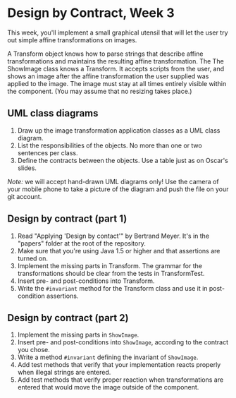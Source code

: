 # Design by Contract, Week 3 #

This week, you'll implement a small graphical utensil that will let the user try out simple affine transformations on images.

A Transform object knows how to parse strings that describe affine transformations and maintains the resulting affine transformation. The The ShowImage class knows a Transform. It accepts scripts from the user, and shows an image after the affine transformation the user supplied was applied to the image. The image must stay at all times entirely visible within the component. (You may assume that no resizing takes place.) 

## UML class diagrams ##
1. Draw up the image transformation application classes as a UML class diagram. 
2. List the responsibilities of the objects. No more than one or two sentences per class.
3. Define the contracts between the objects. Use a table just as on Oscar's slides.

*Note:* we will accept hand-drawn UML diagrams only! Use the camera of your mobile phone to take a picture of the diagram and push the file on your git account.

## Design by contract (part 1) ##
1. Read "Applying 'Design by contact'" by Bertrand Meyer. It's in the "papers" folder at the root of the repository.
2. Make sure that you're using Java 1.5 or higher and that assertions are turned on.
3. Implement the missing parts in Transform. The grammar for the transformations should be clear from the tests in TransformTest.
4. Insert pre- and post-conditions into Transform.
5. Write the `#invariant` method for the Transform class and use it in post-condition assertions.


## Design by contract (part 2) ##
1. Implement the missing parts in `ShowImage`.
2. Insert pre- and post-conditions into `ShowImage`, according to the contract you chose.
3. Write a method `#invariant` defining the invariant of  `ShowImage`.
4. Add test methods that verify that your implementation reacts properly when illegal strings are entered.
5. Add test methods that verify proper reaction when transformations are entered that would move the image outside of the component.

